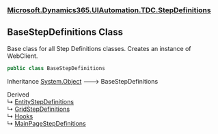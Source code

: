### [Microsoft.Dynamics365.UIAutomation.TDC.StepDefinitions](Microsoft.Dynamics365.UIAutomation.TDC.StepDefinitions.md 'Microsoft.Dynamics365.UIAutomation.TDC.StepDefinitions')

## BaseStepDefinitions Class

Base class for all Step Definitions classes. Creates an instance of WebClient.

```csharp
public class BaseStepDefinitions
```

Inheritance [System.Object](https://docs.microsoft.com/en-us/dotnet/api/System.Object 'System.Object') &#129106; BaseStepDefinitions

Derived  
&#8627; [EntityStepDefinitions](EntityStepDefinitions.md 'Microsoft.Dynamics365.UIAutomation.TDC.StepDefinitions.EntityStepDefinitions')  
&#8627; [GridStepDefinitions](GridStepDefinitions.md 'Microsoft.Dynamics365.UIAutomation.TDC.StepDefinitions.GridStepDefinitions')  
&#8627; [Hooks](Hooks.md 'Microsoft.Dynamics365.UIAutomation.TDC.StepDefinitions.Hooks')  
&#8627; [MainPageStepDefinitions](MainPageStepDefinitions.md 'Microsoft.Dynamics365.UIAutomation.TDC.StepDefinitions.MainPageStepDefinitions')